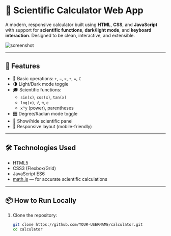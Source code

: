 # 🔢 Scientific Calculator Web App

A modern, responsive calculator built using **HTML**, **CSS**, and **JavaScript** with support for **scientific functions**, **dark/light mode**, and **keyboard interaction**. Designed to be clean, interactive, and extensible.

![screenshot](preview.png) <!-- optional if you add a screenshot -->

---

## 🚀 Features

- 🧮 Basic operations: `+`, `−`, `×`, `÷`, `=`, `C`
- 🌗 Light/Dark mode toggle
- 🎓 Scientific functions:
  - `sin(x)`, `cos(x)`, `tan(x)`
  - `log(x)`, `√`, `π`, `e`
  - `x^y` (power), parentheses
- 🎛️ Degree/Radian mode toggle
- 🎯 Show/hide scientific panel
- 📱 Responsive layout (mobile-friendly)

---

## 🛠️ Technologies Used

- HTML5
- CSS3 (Flexbox/Grid)
- JavaScript ES6
- [math.js](https://mathjs.org) — for accurate scientific calculations

---

## 📦 How to Run Locally

1. Clone the repository:
   ```bash
   git clone https://github.com/YOUR-USERNAME/calculator.git
   cd calculator
